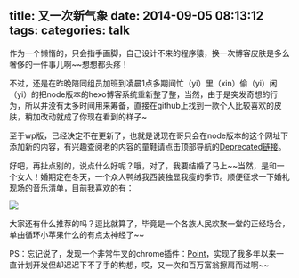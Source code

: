 title: 又一次新气象
date: 2014-09-05 08:13:12
tags: 
categories: talk
---

作为一个懒惰的，只会指手画脚，自己设计不来的程序猿，换一次博客皮肤是多么奢侈的一件事儿啊~~想想都头疼！
<!--more-->
不过，还是在昨晚陪同组员加班到凌晨1点多期间忙（yi）里（xin）偷（yi）闲（yi）的把node版本的hexo博客系统重新整了整，当然，由于是突发奇想的行为，所以并没有太多时间用来筹备，直接在github上找到一款个人比较喜欢的皮肤，稍加改动就成了你现在看到的样子~

至于wp版，已经决定不在更新了，也就是说现在哥只会在node版本的这个网址下添加新的内容，有兴趣查阅老的内容的童鞋请点击顶部导航的[Deprecated链接](http://www.kazaff.me/)。

好吧，再扯点别的，说点什么好呢？哦，对了，我要结婚了马上~~当然，是和一个女人！婚期定在冬天，一个众人鸭绒我西装独显我瘦的季节。顺便征求一下婚礼现场的音乐清单，目前我喜欢的有：

![](http://pic.yupoo.com/kazaff_v/E2auBlc6/r3yxo.png)

大家还有什么推荐的吗？逗比就算了，毕竟是一个各族人民欢聚一堂的正经场合，单曲循环小苹果什么的有点太神经了~~

PS：忘记说了，发现一个非常牛叉的chrome插件：[Point](http://www.appinn.com/point-for-chrome/)，实现了我多年以来一直计划开发但却迟迟下不了手的构想，哎，又一次和百万富翁擦肩而过啊~~
